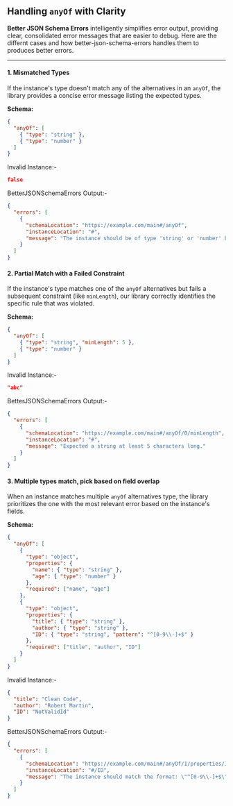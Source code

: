 ##  Handling `anyOf` with Clarity

**Better JSON Schema Errors** intelligently simplifies error output, providing clear, consolidated error messages that are easier to debug.
Here are the differnt cases and how better-json-schema-errors handles them to produces better errors.

---

#### 1. Mismatched Types

If the instance's type doesn't match any of the alternatives in an `anyOf`, the library provides a concise error message listing the expected types.

**Schema:**
```json
{
  "anyOf": [
    { "type": "string" },
    { "type": "number" }
  ]
}
```

Invalid Instance:-
``` Json
false
```
BetterJSONSchemaErrors Output:-
``` Json
{
  "errors": [
    {
      "schemaLocation": "https://example.com/main#/anyOf",
      "instanceLocation": "#",
      "message": "The instance should be of type 'string' or 'number' but found 'boolean'."
    }
  ]
}

```
#### 2. Partial Match with a Failed Constraint

If the instance's type matches one of the `anyOf` alternatives but fails a subsequent constraint (like `minLength`), our library correctly identifies the specific rule that was violated.

**Schema:**
```json
{
  "anyOf": [
    { "type": "string", "minLength": 5 },
    { "type": "number" }
  ]
}
```

Invalid Instance:-
``` Json
"abc"
```
BetterJSONSchemaErrors Output:-
``` Json
{
  "errors": [
    {
      "schemaLocation": "https://example.com/main#/anyOf/0/minLength",
      "instanceLocation": "#",
      "message": "Expected a string at least 5 characters long."
    }
  ]
}

```

#### 3. Multiple types match, pick based on field overlap

When an instance matches multiple `anyOf` alternatives type, the library prioritizes the one with the most relevant error based on the instance's fields.

**Schema:**
```json
{
  "anyOf": [
    {
      "type": "object",
      "properties": {
        "name": { "type": "string" },
        "age": { "type": "number" }
      },
      "required": ["name", "age"]
    },
    {
      "type": "object",
      "properties": {
        "title": { "type": "string" },
        "author": { "type": "string" },
        "ID": { "type": "string", "pattern": "^[0-9\\-]+$" }
      },
      "required": ["title", "author", "ID"]
    }
  ]
}
```

Invalid Instance:-
``` Json
{
  "title": "Clean Code",
  "author": "Robert Martin",
  "ID": "NotValidId"
}
```
BetterJSONSchemaErrors Output:-
``` Json
{
  "errors": [
    {
      "schemaLocation": "https://example.com/main#/anyOf/1/properties/ID/pattern",
      "instanceLocation": "#/ID",
      "message": "The instance should match the format: \"^[0-9\\-]+$\". "
    }
  ]
}
```